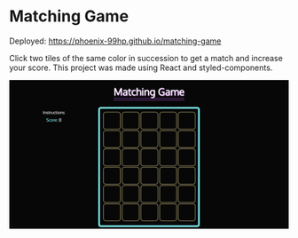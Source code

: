 # Matching Game

Deployed: https://phoenix-99hp.github.io/matching-game

Click two tiles of the same color in succession to get a match and increase your score. This project was made using React and styled-components.

![](./src/image/matching.png)
